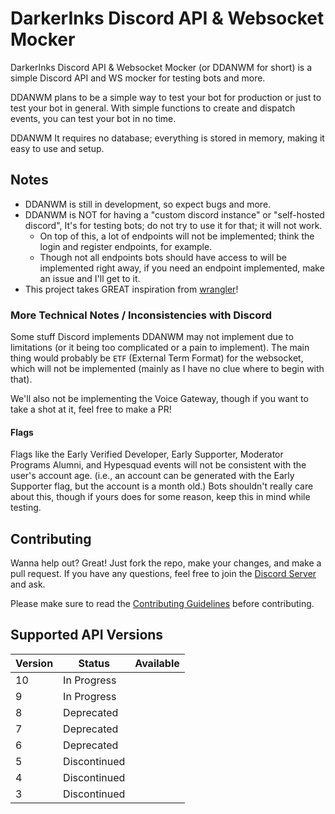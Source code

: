 # DarkerInks Discord API & Websocket Mocker

DarkerInks Discord API & Websocket Mocker (or DDANWM for short) is a simple Discord API and WS mocker for testing bots and more.

DDANWM plans to be a simple way to test your bot for production or just to test your bot in general. With simple functions to create and dispatch events, you can test your bot in no time.

DDANWM It requires no database; everything is stored in memory, making it easy to use and setup.

## Notes

- DDANWM is still in development, so expect bugs and more.
- DDANWM is NOT for having a "custom discord instance" or "self-hosted discord", It's for testing bots; do not try to use it for that; it will not work.
  - On top of this, a lot of endpoints will not be implemented; think the login and register endpoints, for example.
  - Though not all endpoints bots should have access to will be implemented right away, if you need an endpoint implemented, make an issue and I'll get to it.
- This project takes GREAT inspiration from [wrangler](https://github.com/cloudflare/workers-sdk)!

### More Technical Notes / Inconsistencies with Discord

Some stuff Discord implements DDANWM may not implement due to limitations (or it being too complicated or a pain to implement). The main thing would probably be `ETF` (External Term Format) for the websocket, which will not be implemented (mainly as I have no clue where to begin with that).

We'll also not be implementing the Voice Gateway, though if you want to take a shot at it, feel free to make a PR!

#### Flags

Flags like the Early Verified Developer, Early Supporter, Moderator Programs Alumni, and Hypesquad events will not be consistent with the user's account age. (i.e., an account can be generated with the Early Supporter flag, but the account is a month old.) Bots shouldn't really care about this, though if yours does for some reason, keep this in mind while testing.

## Contributing

Wanna help out? Great! Just fork the repo, make your changes, and make a pull request. If you have any questions, feel free to join the [Discord Server](https://discord.gg/PmBS6q5gfm) and ask.

Please make sure to read the [Contributing Guidelines](/CONTRIBUTING.md) before contributing.

## Supported API Versions

| Version | Status       | Available |
| ------- | ------------ | --------- |
| 10      | In Progress  |           |
| 9       | In Progress  |           |
| 8       | Deprecated   |           |
| 7       | Deprecated   |           |
| 6       | Deprecated   |           |
| 5       | Discontinued |           |
| 4       | Discontinued |           |
| 3       | Discontinued |           |

